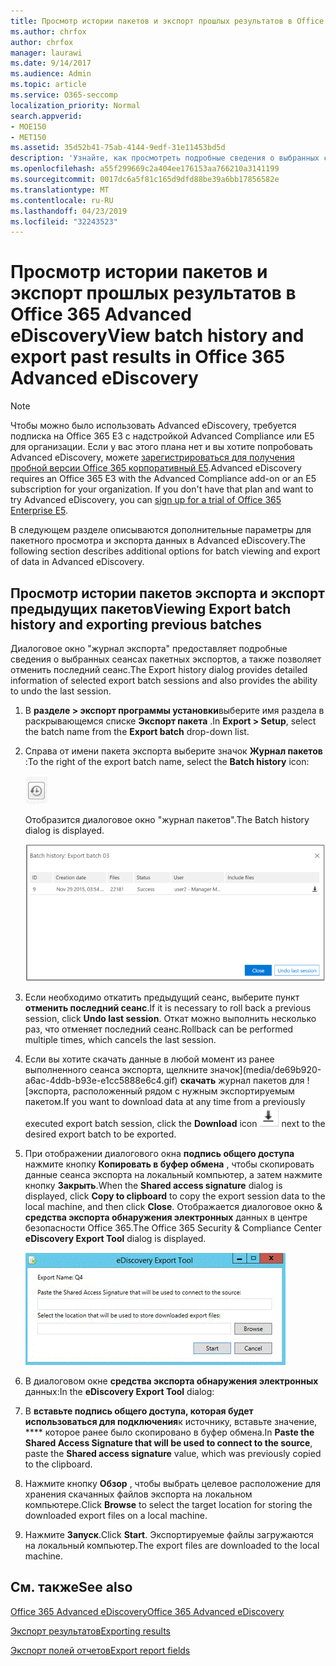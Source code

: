 ```yaml
---
title: Просмотр истории пакетов и экспорт прошлых результатов в Office 365 Advanced eDiscovery
ms.author: chrfox
author: chrfox
manager: laurawi
ms.date: 9/14/2017
ms.audience: Admin
ms.topic: article
ms.service: O365-seccomp
localization_priority: Normal
search.appverid:
- MOE150
- MET150
ms.assetid: 35d52b41-75ab-4144-9edf-31e11453bd5d
description: 'Узнайте, как просмотреть подробные сведения о выбранных сеансах пакетного экспорта и как отменить последний сеанс экспорта в Office 365 Advanced eDiscovery.  '
ms.openlocfilehash: a55f299669c2a404ee176153aa766210a3141199
ms.sourcegitcommit: 0017dc6a5f81c165d9dfd88be39a6bb17856582e
ms.translationtype: MT
ms.contentlocale: ru-RU
ms.lasthandoff: 04/23/2019
ms.locfileid: "32243523"
---
```

# <a name="view-batch-history-and-export-past-results-in-office-365-advanced-ediscovery"></a><span data-ttu-id="3d3db-103">Просмотр истории пакетов и экспорт прошлых результатов в Office 365 Advanced eDiscovery</span><span class="sxs-lookup"><span data-stu-id="3d3db-103">View batch history and export past results in Office 365 Advanced eDiscovery</span></span>

> [!NOTE]
> <span data-ttu-id="3d3db-p101">Чтобы можно было использовать Advanced eDiscovery, требуется подписка на Office 365 E3 с надстройкой Advanced Compliance или E5 для организации. Если у вас этого плана нет и вы хотите попробовать Advanced eDiscovery, можете [зарегистрироваться для получения пробной версии Office 365 корпоративный E5](https://go.microsoft.com/fwlink/p/?LinkID=698279).</span><span class="sxs-lookup"><span data-stu-id="3d3db-p101">Advanced eDiscovery requires an Office 365 E3 with the Advanced Compliance add-on or an E5 subscription for your organization. If you don't have that plan and want to try Advanced eDiscovery, you can [sign up for a trial of Office 365 Enterprise E5](https://go.microsoft.com/fwlink/p/?LinkID=698279).</span></span> 
  
<span data-ttu-id="3d3db-106">В следующем разделе описываются дополнительные параметры для пакетного просмотра и экспорта данных в Advanced eDiscovery.</span><span class="sxs-lookup"><span data-stu-id="3d3db-106">The following section describes additional options for batch viewing and export of data in Advanced eDiscovery.</span></span> 
  
## <a name="viewing-export-batch-history-and-exporting-previous-batches"></a><span data-ttu-id="3d3db-107">Просмотр истории пакетов экспорта и экспорт предыдущих пакетов</span><span class="sxs-lookup"><span data-stu-id="3d3db-107">Viewing Export batch history and exporting previous batches</span></span>

<span data-ttu-id="3d3db-108">Диалоговое окно "журнал экспорта" предоставляет подробные сведения о выбранных сеансах пакетных экспортов, а также позволяет отменить последний сеанс.</span><span class="sxs-lookup"><span data-stu-id="3d3db-108">The Export history dialog provides detailed information of selected export batch sessions and also provides the ability to undo the last session.</span></span>
  
1. <span data-ttu-id="3d3db-109">В **разделе \> экспорт программы установки**выберите имя раздела в раскрывающемся списке **Экспорт пакета** .</span><span class="sxs-lookup"><span data-stu-id="3d3db-109">In **Export \> Setup**, select the batch name from the **Export batch** drop-down list.</span></span> 
    
2. <span data-ttu-id="3d3db-110">Справа от имени пакета экспорта выберите значок **Журнал пакетов** :</span><span class="sxs-lookup"><span data-stu-id="3d3db-110">To the right of the export batch name, select the **Batch history** icon:</span></span> 
    
    ![Значок журнала пакета для экспорта](media/a14f6ef9-0c3c-4851-b65d-9380f2d8a38a.gif)
  
    <span data-ttu-id="3d3db-112">Отобразится диалоговое окно "журнал пакетов".</span><span class="sxs-lookup"><span data-stu-id="3d3db-112">The Batch history dialog is displayed.</span></span>
    
    ![Журнал пакета для экспорта](media/04c5b75c-348c-491d-b4fe-716659333890.png)
  
3. <span data-ttu-id="3d3db-114">Если необходимо откатить предыдущий сеанс, выберите пункт **отменить последний сеанс**.</span><span class="sxs-lookup"><span data-stu-id="3d3db-114">If it is necessary to roll back a previous session, click **Undo last session**.</span></span> <span data-ttu-id="3d3db-115">Откат можно выполнить несколько раз, что отменяет последний сеанс.</span><span class="sxs-lookup"><span data-stu-id="3d3db-115">Rollback can be performed multiple times, which cancels the last session.</span></span>
    
4. <span data-ttu-id="3d3db-116">Если вы хотите скачать данные в любой момент из ранее выполненного сеанса экспорта, щелкните значок](media/de69b920-a6ac-4ddb-b93e-e1cc5888e6c4.gif) **скачать** журнал пакетов для ![экспорта, расположенный рядом с нужным экспортируемым пакетом.</span><span class="sxs-lookup"><span data-stu-id="3d3db-116">If you want to download data at any time from a previously executed export batch session, click the **Download** icon ![Export batch history download icon](media/de69b920-a6ac-4ddb-b93e-e1cc5888e6c4.gif) next to the desired export batch to be exported.</span></span> 
    
5. <span data-ttu-id="3d3db-117">При отображении диалогового окна **подпись общего доступа** нажмите кнопку **Копировать в буфер обмена** , чтобы скопировать данные сеанса экспорта на локальный компьютер, а затем нажмите кнопку **Закрыть**.</span><span class="sxs-lookup"><span data-stu-id="3d3db-117">When the **Shared access signature** dialog is displayed, click **Copy to clipboard** to copy the export session data to the local machine, and then click **Close**.</span></span> <span data-ttu-id="3d3db-118">Отображается диалоговое окно &amp; **средства экспорта обнаружения электронных** данных в центре безопасности Office 365.</span><span class="sxs-lookup"><span data-stu-id="3d3db-118">The Office 365 Security &amp; Compliance Center **eDiscovery Export Tool** dialog is displayed.</span></span> 
    
    ![Диалоговое окно экспорта обнаруженных электронных данных](media/01f79d2d-6da0-45e6-9c6f-ab12347572cb.gif)
  
6. <span data-ttu-id="3d3db-120">В диалоговом окне **средства экспорта обнаружения электронных** данных:</span><span class="sxs-lookup"><span data-stu-id="3d3db-120">In the **eDiscovery Export Tool** dialog:</span></span> 
    
1. <span data-ttu-id="3d3db-121">В **вставьте подпись общего доступа, которая будет использоваться для подключения**к источнику, вставьте значение, \*\*\*\* которое ранее было скопировано в буфер обмена.</span><span class="sxs-lookup"><span data-stu-id="3d3db-121">In **Paste the Shared Access Signature that will be used to connect to the source**, paste the **Shared access signature** value, which was previously copied to the clipboard.</span></span> 
    
2. <span data-ttu-id="3d3db-122">Нажмите кнопку **Обзор** , чтобы выбрать целевое расположение для хранения скачанных файлов экспорта на локальном компьютере.</span><span class="sxs-lookup"><span data-stu-id="3d3db-122">Click **Browse** to select the target location for storing the downloaded export files on a local machine.</span></span> 
    
3. <span data-ttu-id="3d3db-123">Нажмите **Запуск**.</span><span class="sxs-lookup"><span data-stu-id="3d3db-123">Click **Start**.</span></span> <span data-ttu-id="3d3db-124">Экспортируемые файлы загружаются на локальный компьютер.</span><span class="sxs-lookup"><span data-stu-id="3d3db-124">The export files are downloaded to the local machine.</span></span> 
    
## <a name="see-also"></a><span data-ttu-id="3d3db-125">См. также</span><span class="sxs-lookup"><span data-stu-id="3d3db-125">See also</span></span>

[<span data-ttu-id="3d3db-126">Office 365 Advanced eDiscovery</span><span class="sxs-lookup"><span data-stu-id="3d3db-126">Office 365 Advanced eDiscovery</span></span>](office-365-advanced-ediscovery.md)
  
[<span data-ttu-id="3d3db-127">Экспорт результатов</span><span class="sxs-lookup"><span data-stu-id="3d3db-127">Exporting results </span></span>](export-results-in-advanced-ediscovery.md)

[<span data-ttu-id="3d3db-128">Экспорт полей отчетов</span><span class="sxs-lookup"><span data-stu-id="3d3db-128">Export report fields</span></span>](export-report-fields-in-advanced-ediscovery.md)

